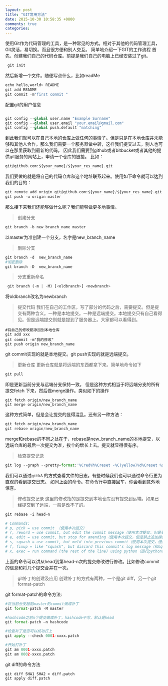 ```yaml
---
layout: post
title: "GIT常用方法"
date: 2015-10-30 10:58:35 +0800
comments: true
categories: 
---
```


使用Git作为代码管理的工具，是一种常见的方式。相对于其他的代码管理工具，Git灵活，易切换。而且很方便和别人交互。
简单地介绍一下GIT的工作流程
首先，创建我们自己的代码仓库。前提是我们自己的电脑上已经安装过了git。

``` python
 git init
```
然后新增一个文件。随便写点什么，比如readMe

```python
echo hello,world> README
git add README
git commit -m"first commit "
```

配置git的用户信息

```python

git config --global user.name "Example Surname"
git config --global user.email "your.email@gmail.com"
git config --global push.default "matching"

```

到此我们就可以在自己本地的仓库上做任何的事情了。但是只是在本地仓库并未能够和其他人合作。那么我们需要一个服务器做中转，这样我们提交过去，别人也可以在那里获取到最新的代码。
因此我们需要到github或者bitbucket或者其他的提供git服务的网站上，申请一个仓库的链接。
比如：

```python
git@github.com:${your_name}/${your_res_name}.git
```

我们要做的就是将自己的代码仓库和这个地址联系起来。使用如下命令就可以达到我们的目的：

```python
git remote add origin git@github.com:${your_name}/${your_res_name}.git
git push -u origin master
```

那么接下来我们还能够做什么呢？我们能够做更多地事情。
> 创建分支

```python
git branch -b new_branch_name master
```
以master为准创建一个分支，名字是new_branch_name
> 删除分支

```python
git branch -d  new_branch_name
#彻底删除
git branch -D  new_branch_name 
```
> 分支重新命名

```python
 git branch (-m | -M) [<oldbranch>] <newbranch>
```
将oldbranch改名为newbranch

> 提交代码
我们在自己的工作区，写了部分的代码之后，需要提交。但是提交有两种含义。一种是本地提交。一种是远端提交。本地提交只有自己看得见。但是远端提交则就是提到了服务器上。大家都可以看得到。

```
#将自己的修改都添加到本地仓库
git add xxx 
git commit -m"我的修改"
git push origin new_branch_name
```

git commit实现的就是本地提交。git push实现的就是远端提交。

> 更新仓库
更新仓库就是将远端的东西都拿下来。简单地命令如下

```python
git pull
```
即是更新当前分支与远端分支保持一致。
但是这种方式相当于将远端分支的所有提交fetch 下来，然后做merge操作。类似如下的操作

```
git fetch origin/new_branch_name
git merge origin/new_branch_name
```
这种方式简单，但是会让提交的显得混乱。还有另一种方法：

```python
git fetch origin/new_branch_name
git rebase origin/new_branch_name
```

merge和rebase的不同之处在于，rebase是new_branch_name的本地提交，以远端仓库的最后一次提交为准，挨个的增长上去。提交就显得很有序。

> 检查提交记录

```python
git log --graph --pretty=format:'%Cred%h%Creset -%C(yellow)%d%Creset %s %Cgreen(%cr)%Creset' --abbrev-commit --date=relative --name-status
```

我们可以通过`gitk&` 的方式查看文件的日志。有些时候我们也可以通过命令行更为直观的看到提交日志。
如同上面的命令。在命令行中直接回车，你会看到意外地惊喜。

> 修改提交记录
这里的修改指的是提交到本地仓库没有提交到远端。如果已经提交到了远端，一般是改不了的。

```python
git rebase -i head~n

# Commands:
# p, pick = use commit （使用本次提交）
# r, reword = use commit, but edit the commit message（使用本次提交，但是要修改提交的message）
# e, edit = use commit, but stop for amending（使用本次提交，但是禁止追加操作）
# s, squash = use commit, but meld into previous commit（使用本次提交，但是要合并到上一次）
# f, fixup = like "squash", but discard this commit's log message（和squash一样，但是不使用本次的提交信息）
# x, exec = run command (the rest of the line) using python（运行python命令）

```
上面的命令可以讲从head到第head-n次的提交修改进行修改。比如修改commit的信息和将几个提交合并在一次。

> git补丁的创建及应用
创建补丁的方式有两种，一个是git diff，另一个git format-patch 

git format-patch的命令方法:

```python
#将当前分支超前master的commit做成补丁
git format-patch -M master
```

```python
#hashcode之前n个提交做成补丁，hashcode不写，默认是head
git format-patch –n hashcode  
```

```python
#检查补丁是否可以成功打上
git apply --check 0001-xxxx.patch
```

```python
#开始打补丁
git am 0001-xxxx.patch
git am 0002-xxxx.patch
```

git diff的命令方法

```
git diff SHA1 SHA2 > diff.patch
git apply diff.patch
```


